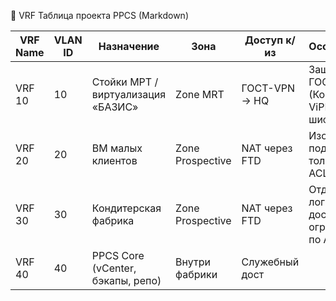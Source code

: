 🧭 VRF Таблица проекта PPCS (Markdown)

| VRF Name       | VLAN ID | Назначение                            | Зона                 | Доступ к/из                         | Особенности                                     |
|----------------|---------|----------------------------------------|----------------------|-------------------------------------|-------------------------------------------------|
| VRF 10         | 10      | Стойки МРТ / виртуализация «БАЗИС»     | Zone MRT             | ГОСТ-VPN → HQ                       | Защита по ГОСТ (Континент / ViPNet), шифруется |
| VRF 20         | 20      | ВМ малых клиентов                      | Zone Prospective     | NAT через FTD                       | Изолирована, подключение только через ACL      |
| VRF 30         | 30      | Кондитерская фабрика                   | Zone Prospective     | NAT через FTD                       | Отдельная логика доступа, ограничена по ACL     |
| VRF 40         | 40      | PPCS Core (vCenter, бэкапы, репо)      | Внутри фабрики       | Служебный дост